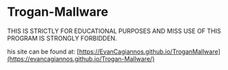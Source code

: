 # Trogan-Mallware
THIS IS STRICTLY FOR EDUCATIONAL PURPOSES AND MISS USE OF THIS PROGRAM IS STRONGLY FORBIDDEN.

his site can be found at: [https://EvanCagiannos.github.io/TroganMallware](https://evancagiannos.github.io/Trogan-Mallware/)
 
